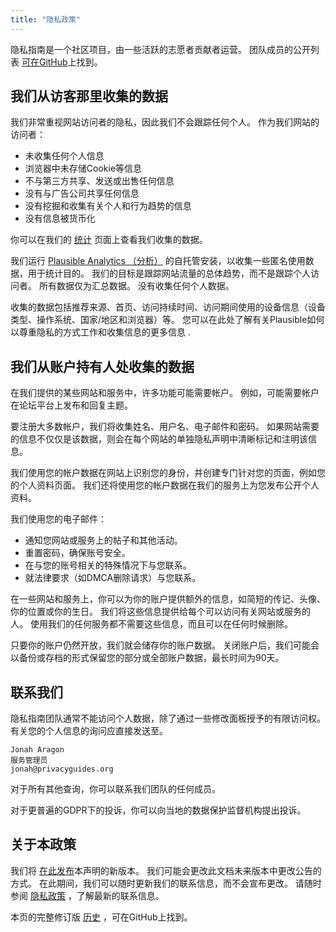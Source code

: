 ```yaml
---
title: "隐私政策"
---
```


隐私指南是一个社区项目，由一些活跃的志愿者贡献者运营。 团队成员的公开列表 [可在GitHub](https://github.com/orgs/privacyguides/people)上找到。

## 我们从访客那里收集的数据

我们非常重视网站访问者的隐私，因此我们不会跟踪任何个人。 作为我们网站的访问者：

- 未收集任何个人信息
- 浏览器中未存储Cookie等信息
- 不与第三方共享、发送或出售任何信息
- 没有与广告公司共享任何信息
- 没有挖掘和收集有关个人和行为趋势的信息
- 没有信息被货币化

你可以在我们的 [统计](statistics.md) 页面上查看我们收集的数据。

我们运行 [Plausible Analytics （分析）](https://plausible.io) 的自托管安装，以收集一些匿名使用数据，用于统计目的。 我们的目标是跟踪网站流量的总体趋势，而不是跟踪个人访问者。 所有数据仅为汇总数据。 没有收集任何个人数据。

收集的数据包括推荐来源、首页、访问持续时间、访问期间使用的设备信息（设备类型、操作系统、国家/地区和浏览器）等。 您可以在此处了解有关Plausible如何以尊重隐私的方式工作和收集信息的更多信息 [](https://plausible.io/data-policy).

## 我们从账户持有人处收集的数据

在我们提供的某些网站和服务中，许多功能可能需要帐户。 例如，可能需要帐户在论坛平台上发布和回复主题。

要注册大多数帐户，我们将收集姓名、用户名、电子邮件和密码。 如果网站需要的信息不仅仅是该数据，则会在每个网站的单独隐私声明中清晰标记和注明该信息。

我们使用您的帐户数据在网站上识别您的身份，并创建专门针对您的页面，例如您的个人资料页面。 我们还将使用您的帐户数据在我们的服务上为您发布公开个人资料。

我们使用您的电子邮件：

- 通知您网站或服务上的帖子和其他活动。
- 重置密码，确保账号安全。
- 在与您的账号相关的特殊情况下与您联系。
- 就法律要求（如DMCA删除请求）与您联系。

在一些网站和服务上，你可以为你的账户提供额外的信息，如简短的传记、头像、你的位置或你的生日。 我们将这些信息提供给每个可以访问有关网站或服务的人。 使用我们的任何服务都不需要这些信息，而且可以在任何时候删除。

只要你的账户仍然开放，我们就会储存你的账户数据。 关闭账户后，我们可能会以备份或存档的形式保留您的部分或全部账户数据，最长时间为90天。

## 联系我们

隐私指南团队通常不能访问个人数据，除了通过一些修改面板授予的有限访问权。 有关您的个人信息的询问应直接发送至。

```text
Jonah Aragon
服务管理员
jonah@privacyguides.org
```

对于所有其他查询，你可以联系我们团队的任何成员。

对于更普遍的GDPR下的投诉，你可以向当地的数据保护监督机构提出投诉。

## 关于本政策

我们将 [在此发布](privacy-policy.md)本声明的新版本。 我们可能会更改此文档未来版本中更改公告的方式。 在此期间，我们可以随时更新我们的联系信息，而不会宣布更改。 请随时参阅 [隐私政策](privacy-policy.md) ，了解最新的联系信息。

本页的完整修订版 [历史](https://github.com/privacyguides/privacyguides.org/commits/main/docs/about/privacy-policy.md) ，可在GitHub上找到。
